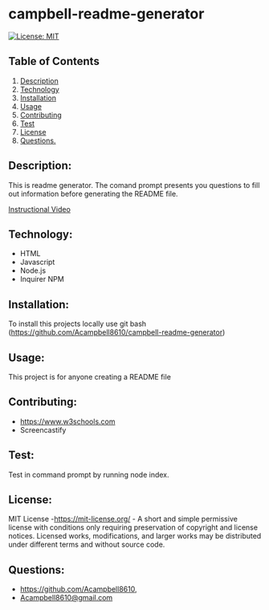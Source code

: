 # campbell-readme-generator

[![License: MIT](https://img.shields.io/badge/License-MIT-success.svg)](https://mit-license.org/)

## Table of Contents
1. [Description](#Description)
2. [Technology](#Technology)
3. [Installation](#Installation)
4. [Usage](#Usage)
5. [Contributing](#Contributing)
6. [Test](#Test)
7. [License](#License)
8. [ Questions. ](#Questions)


## Description:

This is readme generator. The comand prompt presents you questions to fill out information before generating the README file.

[Instructional Video](./video.webm)

## Technology:
* HTML
* Javascript
* Node.js
* Inquirer NPM

## Installation:

To install this projects locally use git bash (https://github.com/Acampbell8610/campbell-readme-generator)

## Usage:

This project is for anyone creating a README file

## Contributing: 

- https://www.w3schools.com
- Screencastify

## Test:

Test in command prompt by running node index.

## License:

MIT License -https://mit-license.org/ - A short and simple permissive license with conditions only requiring preservation of copyright and license notices. Licensed works, modifications, and larger works may be distributed under different terms and without source code.


## Questions:

* https://github.com/Acampbell8610, 
* Acampbell8610@gmail.com